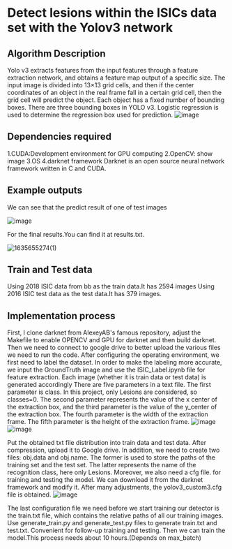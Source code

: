 
# Detect lesions within the ISICs data set with the Yolov3 network


## Algorithm Description


Yolo v3 extracts features from the input features through a feature extraction network, and obtains a feature map output of a specific size. The input image is divided into 13×13 grid cells, and then if the center coordinates of an object in the real frame fall in a certain grid cell, then the grid cell will predict the object. Each object has a fixed number of bounding boxes. There are three bounding boxes in YOLO v3. Logistic regression is used to determine the regression box used for prediction.
![image](https://user-images.githubusercontent.com/69140217/139566820-d3d4a1dc-9872-477f-a44f-95b1253d7b7d.png)

## Dependencies required
1.CUDA:Development environment for GPU computing
2.OpenCV: show image
3.OS
4.darknet framework
Darknet is an open source neural network framework written in C and CUDA.

## Example outputs
We can see that the predict result of one of test images

![image](https://user-images.githubusercontent.com/69140217/139567868-e4339825-834f-4d1d-8750-6a923e183885.png)

For the final results.You can find it at results.txt.

![1635655274(1)](https://user-images.githubusercontent.com/69140217/139568055-7659986c-575b-4b33-8712-c5809fb82342.jpg)

## Train and Test data
Using 2018 ISIC  data from bb as the train data.It has 2594 images
Using 2016 ISIC test data as the test data.It has 379 images.

## Implementation process

First, I clone darknet from AlexeyAB's famous repository, adjust the Makefile to enable OPENCV and GPU for darknet and then build darknet.
Then we need to connect to google drive to better upload the various files we need to run the code.
After configuring the operating environment, we first need to label the dataset. In order to make the labeling more accurate, we input the GroundTruth image and use the ISIC_Label.ipynb file for feature extraction. Each image (whether it is train data or test data) is generated accordingly There are five parameters in a text file. The first parameter is class. In this project, only Lesions are considered, so classes=0. The second parameter represents the value of the x center of the extraction box, and the third parameter is the value of the y_center of the extraction box. The fourth parameter is the width of the extraction frame. The fifth parameter is the height of the extraction frame.
![image](https://user-images.githubusercontent.com/69140217/139571390-2f0a59f3-6b16-4b98-95fb-ed155997d04d.png)
![image](https://user-images.githubusercontent.com/69140217/139571400-d11a69e3-bb13-4c01-ae46-a99b49ef85b0.png)


Put the obtained txt file distribution into train data and test data. After compression, upload it to Google drive.
In addition, we need to create two files: obj.data and obj.name. The former is used to store the paths of the training set and the test set. The latter represents the name of the recognition class, here only Lesions.
Moreover, we also need a cfg file. for training and testing the model. We can download it from the darknet framework and modify it.
After many adjustments, the yolov3_custom3.cfg file is obtained.
![image](https://user-images.githubusercontent.com/69140217/139571487-5c9b6bd5-bf74-4235-8fd8-55ef9dfc52ae.png)


The last configuration file we need before we start training our detector is the train.txt file, which contains the relative paths of all our training images.
Use generate_train.py and generate_test.py files to generate train.txt and test.txt. Convenient for follow-up training and testing.
Then we can train the model.This process needs about 10 hours.(Depends on max_batch)
